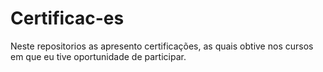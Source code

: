 # Certificac-es
Neste repositorios as apresento certificações, as quais obtive nos cursos em que eu tive oportunidade de participar.
